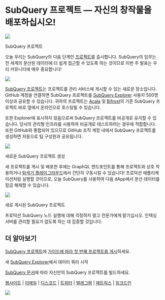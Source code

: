 # SubQuery 프로젝트 — 자신의 창작물을 배포하십시오!

![](https://miro.medium.com/max/1400/0*Jhkt10DyMiptFocJ)

SubQuery 프로젝트

오늘 우리는 SubQuery의 다음 단계인 [프로젝트](https://project.subquery.network)를 출시합니다. SubQuery의 임무는 전 세계의 분산된 데이터에 더 쉽게 접근할 수 있도록 하는 것이므로 이번 주 발표는 우리 커뮤니티에 매우 중요합니다!



![](https://miro.medium.com/max/464/0*FTsLOuy0A4cWEwcp)

[SubQuery 프로젝트](https://project.subquery.network)는 프로젝트를 관리 서비스에 게시할 수 있는 새로운 장소입니다. GitHub 계정을 연결하면 SubQuery 프로젝트를 [SubQuery Explorer](https://explorer.subquery.network/) 사용자 500명 이상과 공유할 수 있습니다. 귀하의 프로젝트는 [Acala](https://explorer.subquery.network/subquery/OnFinality-io/acala-subql) 및 [Bifrost](https://explorer.subquery.network/subquery/bifrost-finance/subql)의 기존 SubQuery 프로젝트 바로 옆에서 온라인으로 호스팅될 수 있습니다.

또한 Explorer에 표시하지 않음으로써 SubQuery 프로젝트를 비공개로 유지할 수 있습니다. 당사의 관리형 인프라를 사용하여 비공개로 테스트하려는 경우에 적합합니다. 또한 GitHub와 통합되어 있으므로 GitHub 조직 계정 내에서 SubQuery 프로젝트를 생성하면 자동으로 팀 구성원과 공유됩니다.



![](https://miro.medium.com/max/1400/1*IupCbHA6aaal26sYbK-Hbw.png)

새로운 SubQuery 프로젝트 생성

새 프로젝트를 게시 및 배포한 후에는 GraphQL 엔드포인트를 통해 프로젝트와 상호 작용하거나 [탐색기 플레이그라운드](https://explorer.subquery.network/)에서 간단히 구동시킬 수 있습니다! 프로덕션 애플리케이션처럼 실행할 것이므로, 오늘 SubQuery를 사용하여 다음 dApp에서 분산 데이터를 잠금 해제할 수 있습니다.



![](https://miro.medium.com/max/1400/1*Re6uHuy05UzWttfWQBM6hg.png)

새로 게시된 SubQuery 프로젝트

프로덕션 SubQuery 노드 실행에 대해 걱정하지 말고 전문가에게 맡기십시오. 인덱싱 서버를 관리할 필요가 없도록 하는 데 집중할 것입니다.

## 더 알아보기

[SubQuery 프로젝트](https://project.subquery.network)에 [가이드에 따라 첫 번째 프로젝트를 게시](https://doc.subquery.network/publish/publish.html)하세요.

새 [SubQuery Explorer](https://explorer.subquery.network/)에서 데이터 쿼리 시작

[SubQuery 문서](https://doc.subquery.network/)에 따라 자신만의 SubQuery 프로젝트를 빌드하세요.

[웹사이트](https://subquery.network/) | [이메일](mailto:hello@subquery.network) | [디스코드](https://discord.com/invite/78zg8aBSMG) | [트위터](https://twitter.com/subquerynetwork) | [텔레그램](https://t.me/subquerynetwork) | [매트릭스](https://matrix.to/#/#subquery:matrix.org) | [링크드인](https://www.linkedin.com/company/subquery)

![](https://miro.medium.com/max/1400/0*4Yetj66AO5gHV2rt)